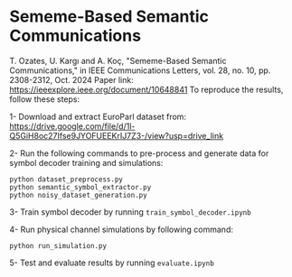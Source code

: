 # Sememe-Based Semantic Communications
T. Ozates, U. Kargı and A. Koç, "Sememe-Based Semantic Communications," in IEEE Communications Letters, vol. 28, no. 10, pp. 2308-2312, Oct. 2024
Paper link: https://ieeexplore.ieee.org/document/10648841
To reproduce the results, follow these steps:

1- Download and extract EuroParl dataset from: https://drive.google.com/file/d/1l-Q5GiH8oc27Ifse9JYOFUEEKrIJ7Z3-/view?usp=drive_link

2- Run the following commands to pre-process and generate data for symbol decoder training and simulations:

```
python dataset_preprocess.py
python semantic_symbol_extractor.py
python noisy_dataset_generation.py
```
3- Train symbol decoder by running `train_symbol_decoder.ipynb`

4- Run physical channel simulations by following command:

```
python run_simulation.py
```

5- Test and evaluate results by running `evaluate.ipynb`
